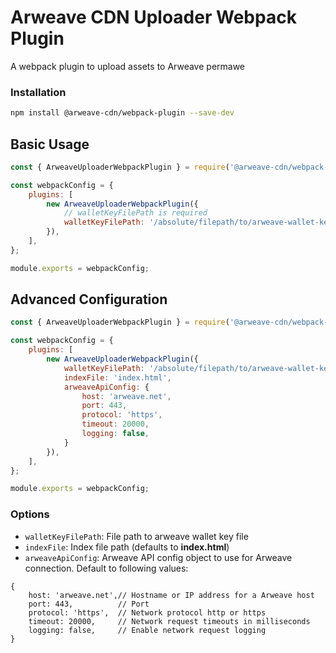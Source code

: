 Arweave CDN Uploader Webpack Plugin
===

A webpack plugin to upload assets to Arweave permawe

### Installation

```sh
npm install @arweave-cdn/webpack-plugin --save-dev 
```

## Basic Usage

```js
const { ArweaveUploaderWebpackPlugin } = require('@arweave-cdn/webpack-plugin');

const webpackConfig = {
    plugins: [
        new ArweaveUploaderWebpackPlugin({
            // walletKeyFilePath is required
            walletKeyFilePath: '/absolute/filepath/to/arweave-wallet-key-file.json',
        }),
    ],
};

module.exports = webpackConfig;
```

## Advanced Configuration

```js
const { ArweaveUploaderWebpackPlugin } = require('@arweave-cdn/webpack-plugin');

const webpackConfig = {
    plugins: [
        new ArweaveUploaderWebpackPlugin({
            walletKeyFilePath: '/absolute/filepath/to/arweave-wallet-key-file.json',
            indexFile: 'index.html',
            arweaveApiConfig: {
                host: 'arweave.net',
                port: 443,
                protocol: 'https',
                timeout: 20000,
                logging: false,
            }
        }),
    ],
};

module.exports = webpackConfig;
```

### Options

- `walletKeyFilePath`: File path to arweave wallet key file
- `indexFile`: Index file path (defaults to **index.html**)
- `arweaveApiConfig`: Arweave API config object to use for Arweave connection. Default to following values:
```
{
    host: 'arweave.net',// Hostname or IP address for a Arweave host
    port: 443,          // Port
    protocol: 'https',  // Network protocol http or https
    timeout: 20000,     // Network request timeouts in milliseconds
    logging: false,     // Enable network request logging
}
``` 
